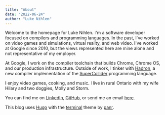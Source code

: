 ```yaml
---
title: "About"
date: "2022-06-24"
author: "Luke Nihlen"
---
```


Welcome to the homepage for Luke Nihlen. I'm a software developer focused on compilers and programming languages. In the
past, I've worked on video games and simulations, virtual reality, and web video. I've worked at Google since 2010, but
the views represented here are mine alone and not representative of my employer.

At Google, I work on the compiler toolchain that builds Chrome, Chrome OS, and our production infrastructure. Outside of
work, I tinker with [Hadron](https://hadron-sclang.org), a new compiler implementation of the
[SuperCollider](https://supercollider.github.io) programming language.

I enjoy video games, cooking, and music. I live in rural Ontario with my wife Hilary and two doggies, Molly and Storm.

You can find me on [LinkedIn](https://www.linkedin.com/in/luke-nihlen-038463169/), [GitHub](https://github.com/lnihlen),
or send me an email [here](mailto:luke.nihlen@gmail.com).

This blog uses [Hugo](http://gohugo.io) with the [terminal](https://themes.gohugo.io/themes/hugo-theme-terminal/) theme
by [panr](https://twitter.com/panr).